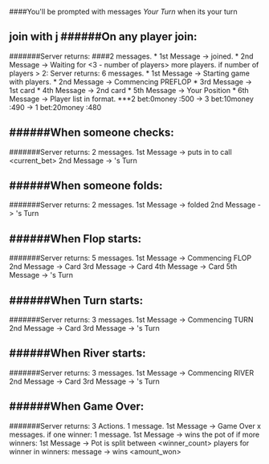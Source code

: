 ####You'll be prompted with messages *Your Turn* when its your turn

join with 
j <name>
######On any player join:
------------------
#######Server returns:
    ####2 messages.
        * 1st Message -> <name> joined.
        * 2nd Message -> Waiting for <3 - number of players> more players.
    if number of players > 2:
    Server returns:
        6 messages.
            * 1st Message -> Starting game with <number of players> players.
            * 2nd Message -> Commencing PREFLOP
            * 3rd Message -> 1st card
            * 4th Message -> 2nd card
            * 5th Message -> Your Position <your position>
            * 6th Message -> Player list in format. ***2 bet:0money :500 -> 3 bet:10money :490 -> 1 bet:20money :480

######When someone checks:
------------------
#######Server returns:
    2 messages.
        1st Message -> <name> puts in <amount> to call <current_bet>
        2nd Message -> <name>'s Turn

######When someone folds:
------------------
#######Server returns:
    2 messages.
        1st Message -> <name> folded
        2nd Message -> <name>'s Turn

######When Flop starts:
------------------
#######Server returns:
    5 messages.
        1st Message -> Commencing FLOP
        2nd Message -> Card
        3rd Message -> Card
        4th Message -> Card
        5th Message -> <name>'s Turn

######When Turn starts:
------------------
#######Server returns:
    3 messages.
        1st Message -> Commencing TURN
        2nd Message -> Card
        3rd Message -> <name>'s Turn

######When River starts:
------------------
#######Server returns:
    3 messages.
        1st Message -> Commencing RIVER
        2nd Message -> Card
        3rd Message -> <name>'s Turn

######When Game Over:
------------------
#######Server returns:
    3 Actions.
        1 message.
            1st Message -> Game Over
        x messages.
            if one winner:
                1 message.
                1st Message -> <name> wins the pot of <amount won>
            if more winners:
                1st Message -> Pot is split between <winner_count> players
                for winner in winners:
                    message -> <name> wins <amount_won>
